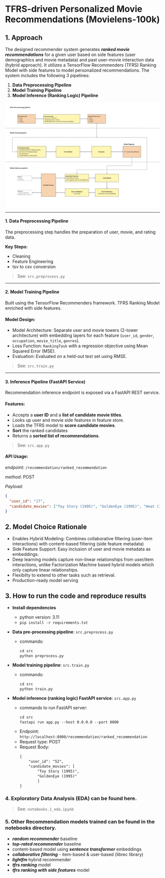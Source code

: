# TFRS-driven Personalized Movie Recommendations (Movielens-100k)

## 1. Approach

The designed recommender system generates ***ranked movie recommendations*** for a given user based on side features (user demographics and movie metadata) and past user-movie interaction data (hybrid approach). It utilizes a TensorFlow Recommenders (TFRS) Ranking Model with side features to model personalized recommendations. The system includes the following 3 pipelines:

1. **Data Preprocessing Pipeline**
2. **Model Training Pipeline**
3. **Model Inference (Ranking Logic) Pipeline**

<img src="data/artifacts/Movie_Recommendations_TFRS_Movielens_100k.jpg" alt="Pipeline Architecture" width="800"/>

---

#### 1. Data Preprocessing Pipeline

The preprocessing step handles the preparation of user, movie, and rating data.

**Key Steps:**
- Cleaning
- Feature Engineering
- tsv to csv conversion

> See: `src.preprocess.py`

---

#### 2. Model Training Pipeline

Built using the TensorFlow Recommenders framework. TFRS Ranking Model enriched with side features.

#### Model Design:

- Model Architecture: Separate user and movie towers (2-tower architecture) with embedding layers for each feature (`user_id`, `gender`, `occupation`, `movie_title`, `genres`).
- Loss Function: `RankingTask` with a regression objective using Mean Squared Error (MSE).
- Evaluation: Evaluated on a held-out test set using RMSE.

> See: `src.train.py`

---

#### 3. Inference Pipeline (FastAPI Service)

Recommendation inference endpoint is exposed via a FastAPI REST service.

#### Features:

- Accepts a **user ID** and a **list of candidate movie titles**.
- Looks up user and movie side features in feature store.
- Loads the TFRS model to **score candidate movies**.
- **Sort** the ranked candidates
- Returns a **sorted list of recommendations**.

> See: `src.app.py`

#### API Usage:

*endpoint*: `/recommendation/ranked_recommendation`

*method*: POST

*Payload:*
```json
{
  "user_id": "17",
  "candidate_movies": ["Toy Story (1995)", "GoldenEye (1995)", "Heat (1995)"]
}
```

## 2. Model Choice Rationale

- Enables Hybrid Modeling: Combines collaborative filtering (user-item interactions) with content-based filtering (side feature metadata)
- Side Feature Support: Easy inclusion of user and movie metadata as embeddings.
- Deep learning models capture non-linear relationships from user/item interactions, unlike Factorization Machine based hybrid models which only capture linear relationships.
- Flexibilty to extend to other tasks such as retrieval.
- Production-ready model serving


## 3. How to run the code and reproduce results
  - **Install dependencies**
      - python version: 3.11
      - `pip install -r requirements.txt`

  - **Data pre-processing pipeline**: `src.preprocess.py`
      - commands:
          ```
          cd src
          python preprocess.py
          ```
  
  - **Model training pipeline**: `src.train.py`
      - commands:
          ```
          cd src
          python train.py
          ```

  - **Model inference (ranking logic) FastAPI service**: `src.app.py`
      - commands to run FastAPI server:
          ```
          cd src
          fastapi run app.py --host 0.0.0.0 --port 8000
          ```
      - Endpoint: `http://localhost:8000/recommendation/ranked_recommendation`
      - Request type: POST
      - Request Body:
          ```
          {
              "user_id": "52", 
              "candidate_movies": [
                  "Toy Story (1995)", 
                  "GoldenEye (1995)"
                  ]
          }
          ```
        
### 4. **Exploratory Data Analysis (EDA)** can be found here.
> See: `notebooks.1_eda.ipynb`

### 5. Other Recommendation models trained can be found in the notebooks directory.
    
  -  ***random recommender*** baseline
  -  ***top-rated recommender*** baseline
  -  content-based model using ***sentence transformer*** embeddings
  -  ***collaborative filtering*** - item-based & user-based (librec library)
  -  ***lightfm*** hybrid recommender
  -  ***tfrs ranking*** model
  -  ***tfrs ranking with side features*** model